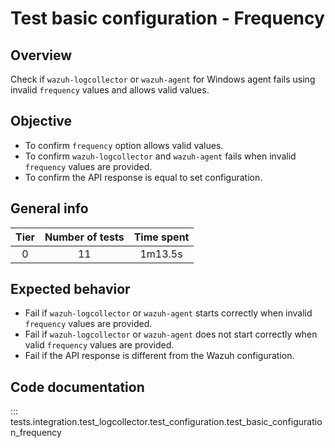 # Test basic configuration - Frequency
## Overview 

Check if `wazuh-logcollector` or `wazuh-agent` for Windows agent fails using invalid `frequency` values and 
allows valid values.

## Objective

- To confirm `frequency` option allows valid values.
- To confirm `wazuh-logcollector` and `wazuh-agent` fails when invalid `frequency` values are provided.
- To confirm the API response is equal to set configuration.

## General info

|Tier | Number of tests | Time spent |
|:--:|:--:|:--:|
| 0 | 11 | 1m13.5s |

## Expected behavior

- Fail if `wazuh-logcollector` or `wazuh-agent` starts correctly when invalid `frequency` values 
  are provided.
- Fail if `wazuh-logcollector` or `wazuh-agent` does not start correctly when valid `frequency`
  values are provided.
- Fail if the API response is different from the Wazuh configuration.

## Code documentation

::: tests.integration.test_logcollector.test_configuration.test_basic_configuration_frequency
